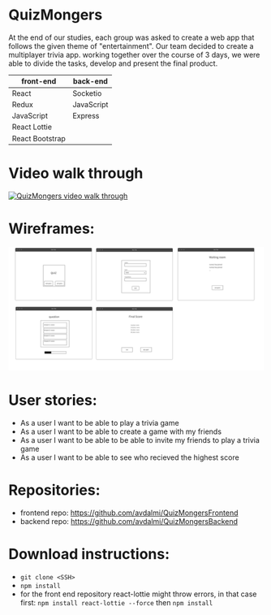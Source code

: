 # QuizMongers

At the end of our studies, each group was asked to create a web app that follows the given theme of "entertainment". Our team decided to create a multiplayer trivia app. working together over the course of 3 days, we were able to divide the tasks, develop and present the final product.

| front-end       | back-end   |
| --------------- | ---------- |
| React           | Socketio   |
| Redux           | JavaScript |
| JavaScript      | Express    |
| React Lottie    |            |
| React Bootstrap |            |

# Video walk through

[![QuizMongers video walk through](https://img.youtube.com/vi/YkFYuE3SvBY/0.jpg)](https://www.youtube.com/watch?v=YkFYuE3SvBY)

# Wireframes:

![wireframes for website](./server/assets/QuizMongersWireframe.png)

# User stories:

-   As a user I want to be able to play a trivia game
-   As a user I want to be able to create a game with my friends
-   As a user I want to be able to be able to invite my friends to play a trivia game
-   As a user I want to be able to see who recieved the highest score

# Repositories:

-   frontend repo: https://github.com/avdalmi/QuizMongersFrontend
-   backend repo: https://github.com/avdalmi/QuizMongersBackend

# Download instructions:

-   `git clone <SSH>`
-   `npm install `
-   for the front end repository react-lottie might throw errors, in that case first: `npm install react-lottie --force` then `npm install`
